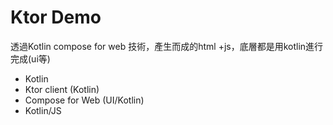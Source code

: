 # Ktor Demo

透過Kotlin compose for web 技術，產生而成的html +js，底層都是用kotlin進行完成(ui等)

- Kotlin
- Ktor client (Kotlin)
- Compose for Web (UI/Kotlin)
- Kotlin/JS
